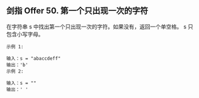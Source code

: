 ## 剑指 Offer 50. 第一个只出现一次的字符
在字符串 s 中找出第一个只出现一次的字符。如果没有，返回一个单空格。 s 只包含小写字母。

```
示例 1:

输入：s = "abaccdeff"
输出：'b'
示例 2:

输入：s = "" 
输出：' '
```